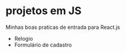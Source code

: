 # projetos em JS
 Minhas boas praticas de entrada para React.js

* Relogio
* Formulário de cadastro
